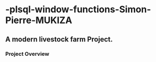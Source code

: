 # -plsql-window-functions-Simon-Pierre-MUKIZA
## A modern livestock farm Project.
### Project Overview
